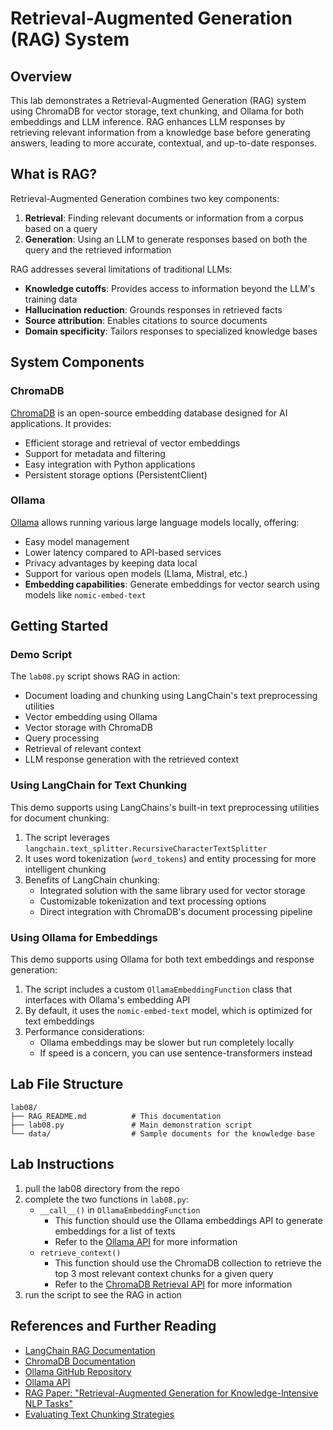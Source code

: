 # Retrieval-Augmented Generation (RAG) System

## Overview
This lab demonstrates a Retrieval-Augmented Generation (RAG) system using ChromaDB for vector storage, text chunking, and Ollama for both embeddings and LLM inference. RAG enhances LLM responses by retrieving relevant information from a knowledge base before generating answers, leading to more accurate, contextual, and up-to-date responses.

## What is RAG?
Retrieval-Augmented Generation combines two key components:
1. **Retrieval**: Finding relevant documents or information from a corpus based on a query
2. **Generation**: Using an LLM to generate responses based on both the query and the retrieved information

RAG addresses several limitations of traditional LLMs:
- **Knowledge cutoffs**: Provides access to information beyond the LLM's training data
- **Hallucination reduction**: Grounds responses in retrieved facts
- **Source attribution**: Enables citations to source documents
- **Domain specificity**: Tailors responses to specialized knowledge bases

## System Components

### ChromaDB
[ChromaDB](https://www.trychroma.com/) is an open-source embedding database designed for AI applications. It provides:
- Efficient storage and retrieval of vector embeddings
- Support for metadata and filtering
- Easy integration with Python applications
- Persistent storage options (PersistentClient)

### Ollama
[Ollama](https://ollama.ai/) allows running various large language models locally, offering:
- Easy model management
- Lower latency compared to API-based services
- Privacy advantages by keeping data local
- Support for various open models (Llama, Mistral, etc.)
- **Embedding capabilities**: Generate embeddings for vector search using models like `nomic-embed-text`

## Getting Started
### Demo Script
The `lab08.py` script shows RAG in action:
- Document loading and chunking using LangChain's text preprocessing utilities
- Vector embedding using Ollama
- Vector storage with ChromaDB
- Query processing
- Retrieval of relevant context
- LLM response generation with the retrieved context

### Using LangChain for Text Chunking
This demo supports using LangChains's built-in text preprocessing utilities for document chunking:

1. The script leverages `langchain.text_splitter.RecursiveCharacterTextSplitter`
2. It uses word tokenization (`word_tokens`) and entity processing for more intelligent chunking
3. Benefits of LangChain chunking:
   - Integrated solution with the same library used for vector storage
   - Customizable tokenization and text processing options
   - Direct integration with ChromaDB's document processing pipeline

### Using Ollama for Embeddings
This demo supports using Ollama for both text embeddings and response generation:

1. The script includes a custom `OllamaEmbeddingFunction` class that interfaces with Ollama's embedding API
2. By default, it uses the `nomic-embed-text` model, which is optimized for text embeddings
3. Performance considerations:
   - Ollama embeddings may be slower but run completely locally
   - If speed is a concern, you can use sentence-transformers instead

## Lab File Structure
```
lab08/
├── RAG_README.md          # This documentation
├── lab08.py               # Main demonstration script
└── data/                  # Sample documents for the knowledge base
```

## Lab Instructions
1. pull the lab08 directory from the repo
2. complete the two functions in `lab08.py`:
   - `__call__()` in `OllamaEmbeddingFunction`
      - This function should use the Ollama embeddings API to generate embeddings for a list of texts
      - Refer to the [Ollama API](https://github.com/ollama/ollama-python) for more information
   - `retrieve_context()`
      - This function should use the ChromaDB collection to retrieve the top 3 most relevant context chunks for a given query
      - Refer to the [ChromaDB Retrieval API](https://docs.trychroma.com/docs/querying-collections/query-and-get) for more information
3. run the script to see the RAG in action

## References and Further Reading
- [LangChain RAG Documentation](https://python.langchain.com/docs/use_cases/question_answering/)
- [ChromaDB Documentation](https://docs.trychroma.com/docs)
- [Ollama GitHub Repository](https://github.com/ollama/ollama)
- [Ollama API](https://github.com/ollama/ollama-python)
- [RAG Paper: "Retrieval-Augmented Generation for Knowledge-Intensive NLP Tasks"](https://arxiv.org/abs/2005.11401) 
- [Evaluating Text Chunking Strategies](https://research.trychroma.com/evaluating-chunking)